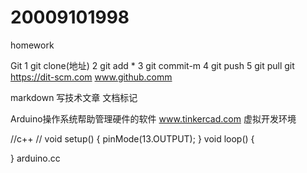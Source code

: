 # 20009101998

homework

Git
1 git clone(地址)
2 git add *
3 git commit-m
4 git push
5 git pull
git https://dit-scm.com
www.github.comm


markdown 写技术文章 文档标记

Arduino操作系统帮助管理硬件的软件
www.tinkercad.com 虚拟开发环境

//c++
//
void setup()
{
pinMode(13.OUTPUT);
}
void loop()
{

}
arduino.cc
